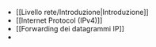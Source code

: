 - [[Livello rete/Introduzione|Introduzione]]
- [[Internet Protocol (IPv4)]]
- [[Forwarding dei datagrammi IP]]
- 